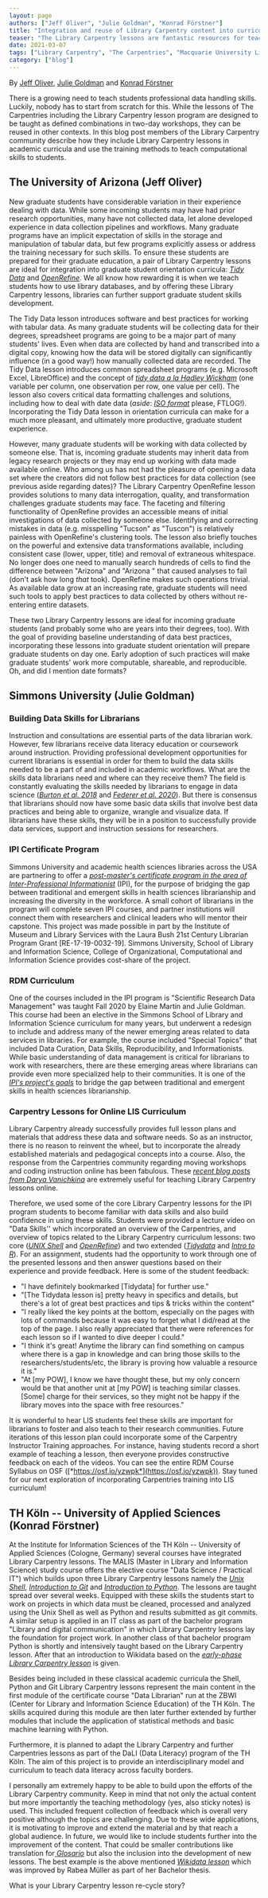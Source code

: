 ```yaml
---
layout: page
authors: ["Jeff Oliver", "Julie Goldman", "Konrad Förstner"]
title: "Integration and reuse of Library Carpentry content into curricula"
teaser: "The Library Carpentry lessons are fantastic resources for teaching students."
date: 2021-03-07
tags: ["Library Carpentry", "The Carpentries", "Macquarie University Library", "Data Science", "Data Skills", "eResearch", "Community of Practice", "Workshops", "Lessons"]
category: ["blog"]
---
```



By [Jeff Oliver](https://twitter.com/jcoliveraz), [Julie Goldman](https://twitter.com/jgolds2) and [Konrad Förstner](https://twitter.com/konradfoerstner)

There is a growing need to teach students professional data handling
skills. Luckily, nobody has to start from scratch for this. While the
lessons of The Carpentries including the Library Carpentry lesson
program are designed to be taught as defined combinations in two-day
workshops, they can be reused in other contexts. In this blog post
members of the Library Carpentry community describe how they include
Library Carpentry lessons in academic curricula and use the training
methods to teach computational skills to students.

## The University of Arizona (Jeff Oliver)

New graduate students have considerable variation in their experience
dealing with data. While some incoming students may have had prior
research opportunities, many have not collected data, let alone
developed experience in data collection pipelines and workflows. Many
graduate programs have an implicit expectation of skills in the storage
and manipulation of tabular data, but few programs explicitly assess or
address the training necessary for such skills. To ensure these students
are prepared for their graduate education, a pair of Library Carpentry
lessons are ideal for integration into graduate student orientation
curricula: [*Tidy Data*](https://librarycarpentry.org/lc-spreadsheets/)
and [*OpenRefine*](https://librarycarpentry.org/lc-open-refine/). We all
know how rewarding it is when we teach students how to use library
databases, and by offering these Library Carpentry lessons, libraries
can further support graduate student skills development.

The Tidy Data lesson introduces software and best practices for working
with tabular data. As many graduate students will be collecting data for
their degrees, spreadsheet programs are going to be a major part of many
students' lives. Even when data are collected by hand and transcribed
into a digital copy, knowing how the data will be stored digitally can
significantly influence (in a good way!) how manually collected data are
recorded. The Tidy Data lesson introduces common spreadsheet programs
(e.g. Microsoft Excel, LibreOffice) and the concept of [*tidy data a la
Hadley Wickham*](https://www.jstatsoft.org/article/view/v059i10) (one
variable per column, one observation per row, one value per cell). The
lesson also covers critical data formatting challenges and solutions,
including how to deal with date data (*aside*: [*ISO
format*](https://xkcd.com/1179/) please, FTLOG!). Incorporating the Tidy
Data lesson in orientation curricula can make for a much more pleasant,
and ultimately more productive, graduate student experience.

However, many graduate students will be working with data collected by
someone else. That is, incoming graduate students may inherit data from
legacy research projects or they may end up working with data made
available online. Who among us has not had the pleasure of opening a
data set where the creators did not follow best practices for data
collection (see previous aside regarding dates)? The Library Carpentry
OpenRefine lesson provides solutions to many data interrogation,
quality, and transformation challenges graduate students may face. The
faceting and filtering functionality of OpenRefine provides an
accessible means of initial investigations of data collected by someone
else. Identifying and correcting mistakes in data (e.g. misspelling
"Tucson" as "Tuscon") is relatively painless with OpenRefine's
clustering tools. The lesson also briefly touches on the powerful and
extensive data transformations available, including consistent case
(lower, upper, title) and removal of extraneous whitespace. No longer
does one need to manually search hundreds of cells to find the
difference between "Arizona" and "Arizona " that caused analyses to fail
(don't ask how long *that* took). OpenRefine makes such operations
trivial. As available data grow at an increasing rate, graduate students
will need such tools to apply best practices to data collected by others
without re-entering entire datasets.

These two Library Carpentry lessons are ideal for incoming graduate
students (and probably some who are years into their degrees, too). With
the goal of providing baseline understanding of data best practices,
incorporating these lessons into graduate student orientation will
prepare graduate students on day one. Early adoption of such practices
will make graduate students' work more computable, shareable, and
reproducible. Oh, and did I mention date formats?

## Simmons University (Julie Goldman)

### Building Data Skills for Librarians

Instruction and consultations are essential parts of the data librarian
work. However, few librarians receive data literacy education or
coursework around instruction. Providing professional development
opportunities for current librarians is essential in order for them to
build the data skills needed to be a part of and included in academic
workflows. What are the skills data librarians need and where can they
receive them? The field is constantly evaluating the skills needed by
librarians to engage in data science ([*Burton et al.
2018*](http://d-scholarship.pitt.edu/33891/) and [*Federer et al.
2020*](https://osf.io/uycax/)). But there is consensus that librarians
should now have some basic data skills that involve best data practices
and being able to organize, wrangle and visualize data. If librarians
have these skills, they will be in a position to successfully provide
data services, support and instruction sessions for researchers.

### IPI Certificate Program

Simmons University and academic health sciences libraries across the USA
are partnering to offer a [*post-master's certificate program in the
area of Inter-Professional
Informationist*](http://slis.simmons.edu/blogs/imls-ipi/) (IPI), for the
purpose of bridging the gap between traditional and emergent skills in
health sciences librarianship and increasing the diversity in the
workforce. A small cohort of librarians in the program will complete
seven IPI courses, and partner institutions will connect them with
researchers and clinical leaders who will mentor their capstone. This
project was made possible in part by the Institute of Museum and Library
Services with the Laura Bush 21st Century Librarian Program Grant
\[RE-17-19-0032-19\]. Simmons University, School of Library and
Information Science, College of Organizational, Computational and
Information Science provides cost-share of the project.

### RDM Curriculum

One of the courses included in the IPI program is "Scientific Research
Data Management" was taught Fall 2020 by Elaine Martin and Julie
Goldman. This course had been an elective in the Simmons School of
Library and Information Science curriculum for many years, but underwent
a redesign to include and address many of the newer emerging areas
related to data services in libraries. For example, the course included
"Special Topics" that included Data Curation, Data Skills,
Reproducibility, and Informationists. While basic understanding of data
management is critical for librarians to work with researchers, there
are these emerging areas where librarians can provide even more
specialized help to their communities. It is one of the [*IPI's
project's goals*](https://www.imls.gov/grants/awarded/re-17-19-0032-19)
to bridge the gap between traditional and emergent skills in health
sciences librarianship.

### Carpentry Lessons for Online LIS Curriculum

Library Carpentry already successfully provides full lesson plans and
materials that address these data and software needs. So as an
instructor, there is no reason to reinvent the wheel, but to incorporate
the already established materials and pedagogical concepts into a
course. Also, the response from the Carpentries community regarding
moving workshops and coding instruction online has been fabulous. These
[*recent blog posts from Darya
Vanichkina*](https://carpentries.org/blog/2020/04/plan-map-live-coding-workshop/)
are extremely useful for teaching Library Carpentry lessons online.

Therefore, we used some of the core Library Carpentry lessons for the
IPI program students to become familiar with data skills and also build
confidence in using these skills. Students were provided a lecture video
on "Data Skills\'\' which incorporated an overview of the Carpentries,
and overview of topics related to the Library Carpentry curriculum
lessons: two core ([*UNIX
Shell*](https://librarycarpentry.org/lc-shell/) and
[*OpenRefine*](https://librarycarpentry.org/lc-open-refine/)) and two
extended
([*Tidydata*](https://librarycarpentry.org/lc-spreadsheets/00-intro/index.html)
and [*Intro to R*](https://librarycarpentry.org/lc-r/)). For an
assignment, students had the opportunity to work through one of the
presented lessons and then answer questions based on their experience
and provide feedback. Here is some of the student feedback:

-   "I have definitely bookmarked \[Tidydata\] for further use."
-   "\[The Tidydata lesson is\] pretty heavy in specifics and details,
    but there's a lot of great best practices and tips & tricks within
    the content"
-   "I really liked the key points at the bottom, especially on the
    pages with lots of commands because it was easy to forget what I
    did/read at the top of the page. I also really appreciated that
    there were references for each lesson so if I wanted to dive deeper
    I could."
-   \"I think it's great! Anytime the library can find something on
    campus where there is a gap in knowledge and can bring those skills
    to the researchers/students/etc, the library is proving how valuable
    a resource it is."
-   "At \[my POW\], I know we have thought these, but my only concern
    would be that another unit at \[my POW\] is teaching similar
    classes. \[Some\] charge for their services, so they might not be
    happy if the library moves into the space with free resources.\"

It is wonderful to hear LIS students feel these skills are important for
librarians to foster and also teach to their research communities.
Future iterations of this lesson plan could incorporate some of the
Carpentry Instructor Training approaches. For instance, having students
record a short example of teaching a lesson, then everyone provides
constructive feedback on each of the videos. You can see the entire RDM
Course Syllabus on OSF ([*https://osf.io/yzwpk*](https://osf.io/yzwpk)).
Stay tuned for our next exploration of incorporating Carpentries
training into LIS curriculum!

## TH Köln -- University of Applied Sciences (Konrad Förstner)

At the Institute for Information Sciences of the TH Köln -- University
of Applied Sciences (Cologne, Germany) several courses have integrated
Library Carpentry lessons. The MALIS (Master in Library and Information
Science) study course offers the elective course \"Data Science /
Practical IT\") which builds upon three Library Carpentry lessons namely
the [*Unix Shell*](https://librarycarpentry.org/lc-shell/),
[*Introduction to Git*](https://librarycarpentry.org/lc-git/) and
[*Introduction to
Python*](https://librarycarpentry.org/lc-python-intro/). The lessons are
taught spread over several weeks. Equipped with these skills the
students start to work on projects in which data must be cleaned,
processed and analyzed using the Unix Shell as well as Python and
results submitted as git commits. A similar setup is applied in an IT
class as part of the bachelor program "Library and digital
communication" in which Library Carpentry lessons lay the foundation for
project work. In another class of that bachelor program Python is
shortly and intensively taught based on the Library Carpentry lesson.
After that an introduction to Wikidata based on the [
](https://librarycarpentry.org/lc-wikidata/)[*early-phase Library
Carpentry lesson*](https://librarycarpentry.org/lc-wikidata/) is given.

Besides being included in these classical academic curricula the Shell,
Python and Git Library Carpentry lessons represent the main content in
the first module of the certificate course \"Data Librarian\" run at the
ZBWI (Center for Library and Information Science Education) of the TH
Köln. The skills acquired during this module are then later further
extended by further modules that include the application of statistical
methods and basic machine learning with Python.

Furthermore, it is planned to adapt the Library Carpentry and further
Carpentries lessons as part of the DaLI (Data Literacy) program of the
TH Köln. The aim of this project is to provide an interdisciplinary
model and curriculum to teach data literacy across faculty borders.

I personally am extremely happy to be able to build upon the efforts
of the Library Carpentry community. Keep in mind that not only the
actual content but more importantly the teaching methodology (yes,
also sticky notes) is used. This included frequent collection of
feedback which is overall very positive although the topics are
challenging. Due to these wide applications, it is motivating to
improve and extend the material and by that reach a global
audience. In future, we would like to include students further into
the improvement of the content. That could be smaller contributions
like translation for[
](https://glosario.carpentries.org/)[*Glosario*](https://glosario.carpentries.org/)
but also the inclusion into the development of new lessons. The best
example is the above mentioned [*Wikidata
lesson*](https://librarycarpentry.org/lc-wikidata/) which was improved
by Rabea Müller as part of her Bachelor thesis.

What is your Library Carpentry lesson re-cycle story?
